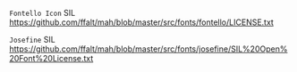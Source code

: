 `Fontello Icon`
SIL
https://github.com/ffalt/mah/blob/master/src/fonts/fontello/LICENSE.txt

`Josefine`
SIL
https://github.com/ffalt/mah/blob/master/src/fonts/josefine/SIL%20Open%20Font%20License.txt
